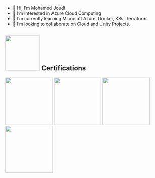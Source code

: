 <!---
MedJoudi/MedJoudi is a ✨ special ✨ repository because its `README.md` (this file) appears on your GitHub profile.
You can click the Preview link to take a look at your changes.
--->
- 👋 Hi, I’m Mohamed Joudi
- 👀 I’m interested in Azure Cloud Computing
- 🌱 I’m currently learning Microsoft Azure, Docker, K8s, Terraform.
- 💞️ I’m looking to collaborate on Cloud and Unity Projects.



## <img src="https://upload.wikimedia.org/wikipedia/commons/thumb/a/a8/Microsoft_Azure_Logo.svg/2048px-Microsoft_Azure_Logo.svg.png" width="110" /> Certifications

<div >
<img src="https://learn.microsoft.com/en-us/media/learn/certification/badges/microsoft-certified-fundamentals-badge.svg" width="150" />
<img src="https://certadda.com/wp-content/uploads/2020/11/azure-104.png" width="150" />
<img src="https://images.credly.com/size/680x680/images/63316b60-f62d-4e51-aacc-c23cb850089c/azure-developer-associate-600x600.png" width="150" />
<img src="https://certwizard.com/sites/default/files/2020-04/azure-devops-engineer-expert-certwizard.png" width="150" />
</div>
